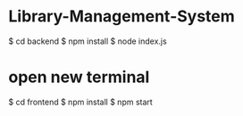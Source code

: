 # Library-Management-System

$ cd backend
$ npm install
$ node index.js

# open new terminal
$ cd frontend
$ npm install
$ npm start
